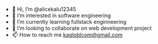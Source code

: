 - 👋 Hi, I’m @alicekalu12345
- 👀 I’m interested in software engineering
- 🌱 I’m currently learning fullstack enginneering
- 💞️ I’m looking to collaborate on web development project
- 📫 How to reach me kagloblcom@gmail.com

<!---
alicekalu12345/alicekalu12345 is a ✨ special ✨ repository because its `README.md` (this file) appears on your GitHub profile.
You can click the Preview link to take a look at your changes.
--->

